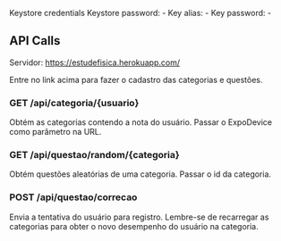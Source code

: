 Keystore credentials
  Keystore password: -
  Key alias:         -
  Key password:      -

## API Calls

Servidor: https://estudefisica.herokuapp.com/

Entre no link acima para fazer o cadastro das categorias e questões.

### GET /api/categoria/{usuario}

Obtém as categorias contendo a nota do usuário. Passar o ExpoDevice como parâmetro na URL.

### GET /api/questao/random/{categoria}

Obtém questões aleatórias de uma categoria. Passar o id da categoria.

### POST /api/questao/correcao

Envia a tentativa do usuário para registro. Lembre-se de recarregar as categorias para obter o novo desempenho do usuário na categoria.